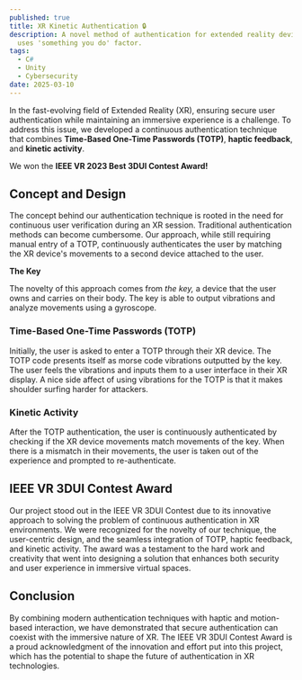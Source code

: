 ```yaml
---
published: true
title: XR Kinetic Authentication 🔒
description: A novel method of authentication for extended reality devices that
  uses 'something you do' factor.
tags:
  - C#
  - Unity
  - Cybersecurity
date: 2025-03-10
---
```

In the fast-evolving field of Extended Reality (XR), ensuring secure user authentication while maintaining an immersive experience is a challenge. To address this issue, we developed a continuous authentication technique that combines **Time-Based One-Time Passwords (TOTP)**, **haptic feedback**, and **kinetic activity**.

We won the **IEEE VR 2023 Best 3DUI Contest Award!**

## Concept and Design

The concept behind our authentication technique is rooted in the need for continuous user verification during an XR session. Traditional authentication methods can become cumbersome. Our approach, while still requiring manual entry of a TOTP, continuously authenticates the user by matching the XR device's movements to a second device attached to the user.

**The Key**

The novelty of this approach comes from _the key,_ a device that the user owns and carries on their body. The key is able to output vibrations and analyze movements using a gyroscope.

### Time-Based One-Time Passwords (TOTP)

Initially, the user is asked to enter a TOTP through their XR device. The TOTP code presents itself as morse code vibrations outputted by the key. The user feels the vibrations and inputs them to a user interface in their XR display. A nice side affect of using vibrations for the TOTP is that it makes shoulder surfing harder for attackers.

### Kinetic Activity

After the TOTP authentication, the user is continuously authenticated by checking if the XR device movements match movements of the key. When there is a mismatch in their movements, the user is taken out of the experience and prompted to re-authenticate.

## IEEE VR 3DUI Contest Award

Our project stood out in the IEEE VR 3DUI Contest due to its innovative approach to solving the problem of continuous authentication in XR environments. We were recognized for the novelty of our technique, the user-centric design, and the seamless integration of TOTP, haptic feedback, and kinetic activity. The award was a testament to the hard work and creativity that went into designing a solution that enhances both security and user experience in immersive virtual spaces.

## Conclusion

By combining modern authentication techniques with haptic and motion-based interaction, we have demonstrated that secure authentication can coexist with the immersive nature of XR. The IEEE VR 3DUI Contest Award is a proud acknowledgment of the innovation and effort put into this project, which has the potential to shape the future of authentication in XR technologies.